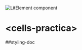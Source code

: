 ![LitElement component](https://img.shields.io/badge/litElement-component-blue.svg)

# \<cells-practica>

##styling-doc